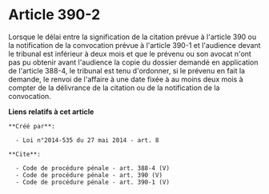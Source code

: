 # Article 390-2

Lorsque le délai entre la signification de la citation prévue à l'article 390 ou la notification de la convocation prévue à
l'article 390-1 et l'audience devant le tribunal est inférieur à deux mois et que le prévenu ou son avocat n'ont pas pu
obtenir avant l'audience la copie du dossier demandé en application de l'article 388-4, le tribunal est tenu d'ordonner, si
le prévenu en fait la demande, le renvoi de l'affaire à une date fixée à au moins deux mois à compter de la délivrance de la
citation ou de la notification de la convocation.

**Liens relatifs à cet article**

	**Créé par**:

	  - Loi n°2014-535 du 27 mai 2014 - art. 8

	**Cite**:

	  - Code de procédure pénale - art. 388-4 (V)
	  - Code de procédure pénale - art. 390 (V)
	  - Code de procédure pénale - art. 390-1 (V)
